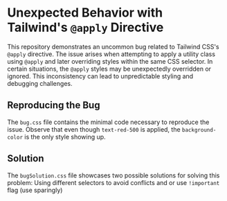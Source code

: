 # Unexpected Behavior with Tailwind's `@apply` Directive

This repository demonstrates an uncommon bug related to Tailwind CSS's `@apply` directive.  The issue arises when attempting to apply a utility class using `@apply` and later overriding styles within the same CSS selector.  In certain situations, the `@apply` styles may be unexpectedly overridden or ignored.  This inconsistency can lead to unpredictable styling and debugging challenges.

## Reproducing the Bug

The `bug.css` file contains the minimal code necessary to reproduce the issue.  Observe that even though `text-red-500` is applied, the `background-color` is the only style showing up.

## Solution

The `bugSolution.css` file showcases two possible solutions for solving this problem:   Using different selectors to avoid conflicts and or use `!important` flag (use sparingly)